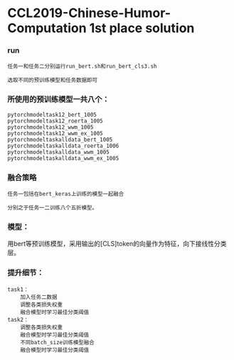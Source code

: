# CCL2019-Chinese-Humor-Computation 1st place solution 
### run
	任务一和任务二分别运行run_bert.sh和run_bert_cls3.sh 

	选取不同的预训练模型和任务数据即可
### 所使用的预训练模型一共八个： 
	pytorchmodeltask12_bert_1005 
	pytorchmodeltask12_roerta_1005 
	pytorchmodeltask12_wwm_1005 
	pytorchmodeltask12_wwm_ex_1005 
	pytorchmodeltaskalldata_bert_1005 
	pytorchmodeltaskalldata_roerta_1006 
	pytorchmodeltaskalldata_wwm_1005 
	pytorchmodeltaskalldata_wwm_ex_1005 
### 融合策略
	任务一包括在bert_keras上训练的模型一起融合 

	分别之于任务一二训练八个五折模型。 
### 模型： 
用bert等预训练模型，采用输出的[CLS]token的向量作为特征，向下接线性分类层。 

### 提升细节：
	task1：
		加入任务二数据 
		调整各类损失权重 
		融合模型时学习最佳分类阈值 
	task2：
		调整各类损失权重 
		融合模型时学习最佳分类阈值 
		不同batch_size训练模型融合 
		融合模型时学习最佳分类阈值 

